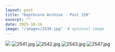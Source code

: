 ```yaml
---
layout: post
title: "Depthcore Archive - Post 159"
excerpt: ""
date: 2025-10-16
image: "/images/2539.jpg"  # optional image
---
```


<img src="/images/2539.jpg">
<img src="/images/2541.jpg" alt="2541.jpg"/>
<img src="/images/2542.jpg" alt="2542.jpg"/>
<img src="/images/2543.jpg" alt="2543.jpg"/>
<img src="/images/2547.jpg" alt="2547.jpg"/>
